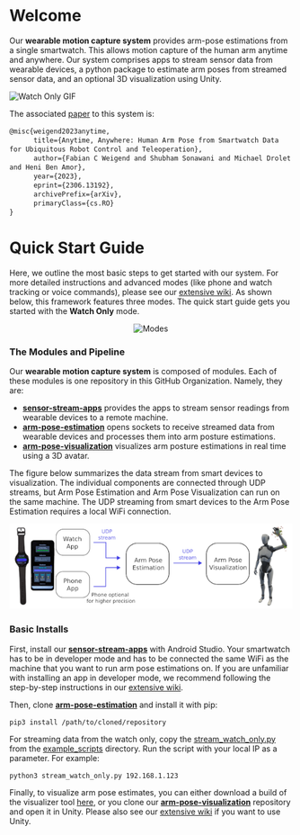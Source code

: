 # Welcome

Our __wearable motion capture system__ provides arm-pose estimations from a single smartwatch. This allows motion capture of the human arm anytime and anywhere. Our system comprises apps to stream sensor data from wearable devices, a python package to estimate arm poses from streamed sensor data, and an optional 3D visualization using Unity.

![Watch Only GIF](https://github.com/wearable-motion-capture/.github/blob/main/profile/httpdocs/watch_only.gif)

The associated [paper](https://arxiv.org/abs/2306.13192) to this system is:
```
@misc{weigend2023anytime,
      title={Anytime, Anywhere: Human Arm Pose from Smartwatch Data for Ubiquitous Robot Control and Teleoperation}, 
      author={Fabian C Weigend and Shubham Sonawani and Michael Drolet and Heni Ben Amor},
      year={2023},
      eprint={2306.13192},
      archivePrefix={arXiv},
      primaryClass={cs.RO}
}
```

# Quick Start Guide

Here, we outline the most basic steps to get started with our system. For more detailed instructions and advanced modes 
(like phone and watch tracking or voice commands), please see our [extensive wiki](https://github.com/wearable-motion-capture/.github/wiki). As shown below, this framework features three modes. The quick start guide gets you started with the **Watch Only** mode.

<p align="center">
  <img src="https://github.com/wearable-motion-capture/.github/blob/main/profile/httpdocs/modes.gif" alt="Modes"/>
</p>

### The Modules and Pipeline

Our __wearable motion capture system__ is composed of modules. 
Each of these modules is one repository in this GitHub Organization.
Namely, they are:

* [__sensor-stream-apps__](https://github.com/wearable-motion-capture/sensor-stream-apps) provides the apps to stream sensor readings from wearable devices to a remote machine.
* [__arm-pose-estimation__](https://github.com/wearable-motion-capture/arm-pose-estimation) opens sockets to receive streamed data from wearable devices and processes them into arm posture estimations.
* [__arm-pose-visualization__](https://github.com/wearable-motion-capture/arm-pose-visualization) visualizes arm posture estimations in real time using a 3D avatar.

The figure below summarizes the data stream from smart devices to visualization. The individual components are connected through UDP streams, but Arm Pose Estimation and Arm Pose Visualization can run on the same machine. The UDP streaming from smart devices to the Arm Pose Estimation requires a local WiFi connection.

<p align="center">
  <img src="https://github.com/wearable-motion-capture/.github/blob/main/profile/httpdocs/modules.png" alt="Modules"/>
</p>

### Basic Installs

First, install our [__sensor-stream-apps__](https://github.com/wearable-motion-capture/sensor-stream-apps) with Android Studio. 
Your smartwatch has to be in developer mode and has to be connected the same WiFi as the machine that you want to run arm pose estimations on. 
If you are unfamiliar with installing an app in developer mode, we recommend following the step-by-step instructions in 
our [extensive wiki](https://github.com/wearable-motion-capture/.github/wiki).

Then, clone [__arm-pose-estimation__](https://github.com/wearable-motion-capture/arm-pose-estimation) and install it with pip:
```
pip3 install /path/to/cloned/repository
```
For streaming data from the watch only, copy the [stream_watch_only.py](https://github.com/wearable-motion-capture/arm-pose-estimation/blob/main/example_scripts/stream_watch_only.py) from the [example_scripts](https://github.com/wearable-motion-capture/arm-pose-estimation/tree/main/example_scripts) directory.
Run the script with your local IP as a parameter. For example:
```
python3 stream_watch_only.py 192.168.1.123
```

Finally, to visualize arm pose estimates, you can either download a build of the visualizer tool [here](https://drive.google.com/drive/folders/1DzpVi-WxWYhTzW-msOGx4AHPmHCyEV3E?usp=sharing), or you clone our [__arm-pose-visualization__](https://github.com/wearable-motion-capture/arm-pose-visualization) repository and open it in Unity.
Please also see our [extensive wiki](https://github.com/wearable-motion-capture/.github/wiki) if you want to use Unity.
